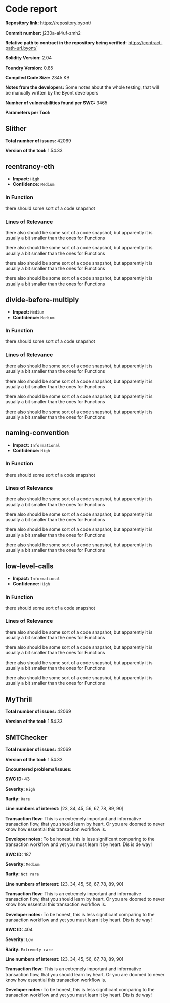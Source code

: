 # Code report

**Repository link:** https://repository.byont/

**Commit number:** j230a-al4uf-zmh2

**Relative path to contract in the repository being verified:** https://contract-path-url.byont/

**Solidity Version:** 2.04

**Foundry Version:** 0.85

**Compiled Code Size:** 2345 KB

**Notes from the developers:** Some notes about the whole testing, that will be manually written by the Byont developers

**Number of vulnerabilities found per SWC:** 3465

**Parameters per Tool:**





## Slither

**Total number of issues:** 42069

**Version of the tool:** 1.54.33





## reentrancy-eth

* **Impact:** `High`
* **Confidence:** `Medium`

### In Function

there should some sort of a code snapshot

### Lines of Relevance



there also should be some sort of a code snapshot, but apparently it is usually a bit smaller than the ones for Functions



there also should be some sort of a code snapshot, but apparently it is usually a bit smaller than the ones for Functions



there also should be some sort of a code snapshot, but apparently it is usually a bit smaller than the ones for Functions



there also should be some sort of a code snapshot, but apparently it is usually a bit smaller than the ones for Functions








## divide-before-multiply

* **Impact:** `Medium`
* **Confidence:** `Medium`

### In Function

there should some sort of a code snapshot

### Lines of Relevance



there also should be some sort of a code snapshot, but apparently it is usually a bit smaller than the ones for Functions



there also should be some sort of a code snapshot, but apparently it is usually a bit smaller than the ones for Functions



there also should be some sort of a code snapshot, but apparently it is usually a bit smaller than the ones for Functions



there also should be some sort of a code snapshot, but apparently it is usually a bit smaller than the ones for Functions








## naming-convention

* **Impact:** `Informational`
* **Confidence:** `High`

### In Function

there should some sort of a code snapshot

### Lines of Relevance



there also should be some sort of a code snapshot, but apparently it is usually a bit smaller than the ones for Functions



there also should be some sort of a code snapshot, but apparently it is usually a bit smaller than the ones for Functions



there also should be some sort of a code snapshot, but apparently it is usually a bit smaller than the ones for Functions



there also should be some sort of a code snapshot, but apparently it is usually a bit smaller than the ones for Functions








## low-level-calls

* **Impact:** `Informational`
* **Confidence:** `High`

### In Function

there should some sort of a code snapshot

### Lines of Relevance



there also should be some sort of a code snapshot, but apparently it is usually a bit smaller than the ones for Functions



there also should be some sort of a code snapshot, but apparently it is usually a bit smaller than the ones for Functions



there also should be some sort of a code snapshot, but apparently it is usually a bit smaller than the ones for Functions



there also should be some sort of a code snapshot, but apparently it is usually a bit smaller than the ones for Functions














## MyThrill

**Total number of issues:** 42069

**Version of the tool:** 1.54.33









## SMTChecker

**Total number of issues:** 42069

**Version of the tool:** 1.54.33







**Encountered problems/issues:**





**SWC ID:** 43

**Severity:** `High`

**Rarity:** `Rare`

**Line numbers of interest:** [23, 34, 45, 56, 67, 78, 89, 90]

**Transaction flow:** This is an extremely important and informative transaction flow, that you should learn by heart.
Or you are doomed to never know how essential this transaction workflow is.

**Developer notes:** To be honest, this is less significant comparing to the transaction workflow and yet you must learn it by heart. 
Dis is de way!







**SWC ID:** 187

**Severity:** `Medium`

**Rarity:** `Not rare`

**Line numbers of interest:** [23, 34, 45, 56, 67, 78, 89, 90]

**Transaction flow:** This is an extremely important and informative transaction flow, that you should learn by heart.
Or you are doomed to never know how essential this transaction workflow is.

**Developer notes:** To be honest, this is less significant comparing to the transaction workflow and yet you must learn it by heart. 
Dis is de way!







**SWC ID:** 404

**Severity:** `Low`

**Rarity:** `Extremely rare`

**Line numbers of interest:** [23, 34, 45, 56, 67, 78, 89, 90]

**Transaction flow:** This is an extremely important and informative transaction flow, that you should learn by heart.
Or you are doomed to never know how essential this transaction workflow is.

**Developer notes:** To be honest, this is less significant comparing to the transaction workflow and yet you must learn it by heart. 
Dis is de way!




